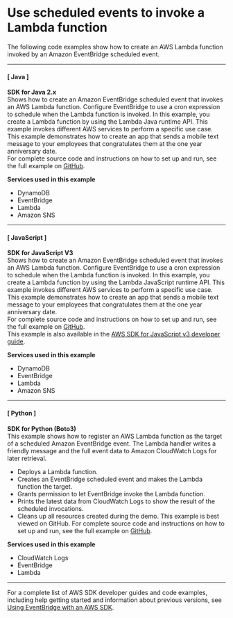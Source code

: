 # Use scheduled events to invoke a Lambda function<a name="example_cross_LambdaScheduledEvents_section"></a>

The following code examples show how to create an AWS Lambda function invoked by an Amazon EventBridge scheduled event\.

------
#### [ Java ]

**SDK for Java 2\.x**  
 Shows how to create an Amazon EventBridge scheduled event that invokes an AWS Lambda function\. Configure EventBridge to use a cron expression to schedule when the Lambda function is invoked\. In this example, you create a Lambda function by using the Lambda Java runtime API\. This example invokes different AWS services to perform a specific use case\. This example demonstrates how to create an app that sends a mobile text message to your employees that congratulates them at the one year anniversary date\.   
 For complete source code and instructions on how to set up and run, see the full example on [GitHub](https://github.com/awsdocs/aws-doc-sdk-examples/tree/main/javav2/usecases/creating_scheduled_events)\.   

**Services used in this example**
+ DynamoDB
+ EventBridge
+ Lambda
+ Amazon SNS

------
#### [ JavaScript ]

**SDK for JavaScript V3**  
 Shows how to create an Amazon EventBridge scheduled event that invokes an AWS Lambda function\. Configure EventBridge to use a cron expression to schedule when the Lambda function is invoked\. In this example, you create a Lambda function by using the Lambda JavaScript runtime API\. This example invokes different AWS services to perform a specific use case\. This example demonstrates how to create an app that sends a mobile text message to your employees that congratulates them at the one year anniversary date\.   
 For complete source code and instructions on how to set up and run, see the full example on [GitHub](https://github.com/awsdocs/aws-doc-sdk-examples/tree/main/javascriptv3/example_code/cross-services/lambda-scheduled-events)\.   
This example is also available in the [AWS SDK for JavaScript v3 developer guide](https://docs.aws.amazon.com/sdk-for-javascript/v3/developer-guide/scheduled-events-invoking-lambda-example.html)\.  

**Services used in this example**
+ DynamoDB
+ EventBridge
+ Lambda
+ Amazon SNS

------
#### [ Python ]

**SDK for Python \(Boto3\)**  
 This example shows how to register an AWS Lambda function as the target of a scheduled Amazon EventBridge event\. The Lambda handler writes a friendly message and the full event data to Amazon CloudWatch Logs for later retrieval\.   
+ Deploys a Lambda function\.
+ Creates an EventBridge scheduled event and makes the Lambda function the target\.
+ Grants permission to let EventBridge invoke the Lambda function\.
+ Prints the latest data from CloudWatch Logs to show the result of the scheduled invocations\.
+ Cleans up all resources created during the demo\.
 This example is best viewed on GitHub\. For complete source code and instructions on how to set up and run, see the full example on [GitHub](https://github.com/awsdocs/aws-doc-sdk-examples/tree/main/python/example_code/lambda#readme)\.   

**Services used in this example**
+ CloudWatch Logs
+ EventBridge
+ Lambda

------

For a complete list of AWS SDK developer guides and code examples, including help getting started and information about previous versions, see [Using EventBridge with an AWS SDK](sdk-general-information-section.md)\.